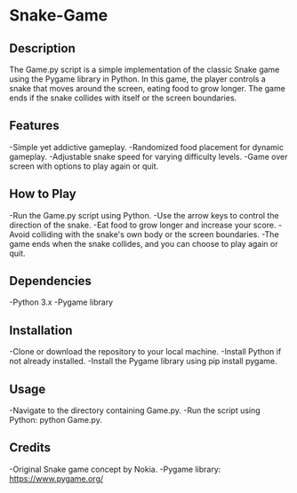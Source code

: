 # Snake-Game
## Description
The Game.py script is a simple implementation of the classic Snake game using the Pygame library in Python. In this game, the player controls a snake that moves around the screen, eating food to grow longer. The game ends if the snake collides with itself or the screen boundaries.

## Features
-Simple yet addictive gameplay.
-Randomized food placement for dynamic gameplay.
-Adjustable snake speed for varying difficulty levels.
-Game over screen with options to play again or quit.
## How to Play
-Run the Game.py script using Python.
-Use the arrow keys to control the direction of the snake.
-Eat food to grow longer and increase your score.
-Avoid colliding with the snake's own body or the screen boundaries.
-The game ends when the snake collides, and you can choose to play again or quit.
## Dependencies
-Python 3.x
-Pygame library
## Installation
-Clone or download the repository to your local machine.
-Install Python if not already installed.
-Install the Pygame library using pip install pygame.
## Usage
-Navigate to the directory containing Game.py.
-Run the script using Python: python Game.py.
## Credits
-Original Snake game concept by Nokia.
-Pygame library: https://www.pygame.org/

